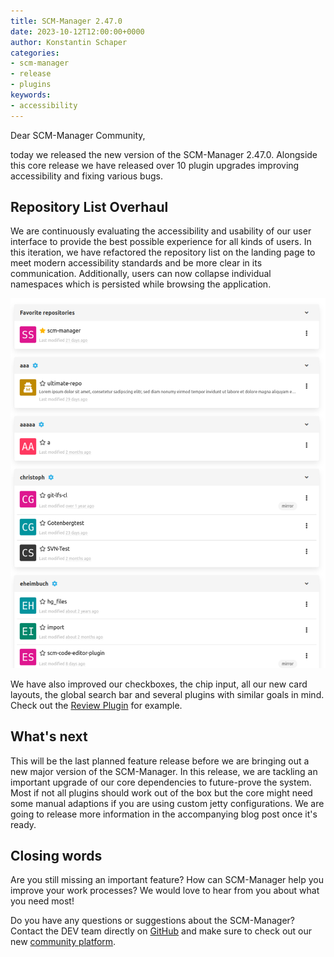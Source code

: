 ```yaml
---
title: SCM-Manager 2.47.0
date: 2023-10-12T12:00:00+0000
author: Konstantin Schaper
categories:
- scm-manager
- release
- plugins
keywords:
- accessibility
---
```


Dear SCM-Manager Community,

today we released the new version of the SCM-Manager 2.47.0.
Alongside this core release we have released over 10 plugin upgrades improving accessibility and fixing various bugs.

## Repository List Overhaul

We are continuously evaluating the accessibility and usability of our user interface to provide the best possible experience for all kinds of users.
In this iteration, we have refactored the repository list on the landing page to meet modern accessibility standards and be more clear in its communication.
Additionally, users can now collapse individual namespaces which is persisted while browsing the application.

![Reworked Repository Overview](./assets/repository_overview.png)

We have also improved our checkboxes, the chip input, all our new card layouts, the global search bar and several plugins with similar goals in mind.
Check out the [Review Plugin](https://scm-manager.org/plugins/scm-review-plugin/releases/) for example.

## What's next

This will be the last planned feature release before we are bringing out a new major version of the SCM-Manager.
In this release, we are tackling an important upgrade of our core dependencies to future-prove the system.
Most if not all plugins should work out of the box but the core might need some manual adaptions if you are using custom jetty configurations.
We are going to release more information in the accompanying blog post once it's ready.

## Closing words

Are you still missing an important feature? How can SCM-Manager help you improve your work processes?
We would love to hear from you about what you need most!

Do you have any questions or suggestions about the SCM-Manager?
Contact the DEV team directly on [GitHub](https://github.com/scm-manager/scm-manager/) and make sure
to check out our new [community platform](https://community.cloudogu.com/c/scm-manager/).
